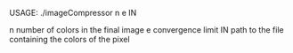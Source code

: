 USAGE: ./imageCompressor n e IN

n   number of colors in the final image
e   convergence limit
IN  path to the file containing the colors of the pixel